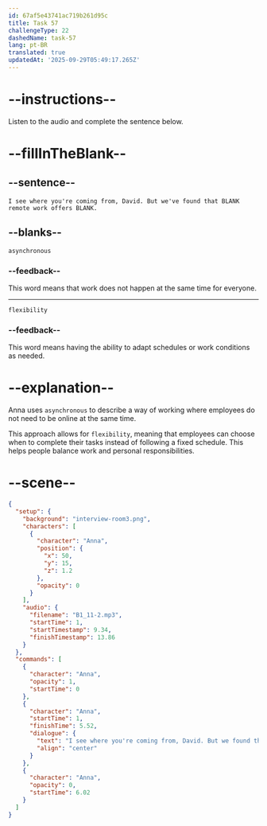 ```yaml
---
id: 67af5e43741ac719b261d95c
title: Task 57
challengeType: 22
dashedName: task-57
lang: pt-BR
translated: true
updatedAt: '2025-09-29T05:49:17.265Z'
---
```


<!-- (Audio) Anna: I see where you're coming from, David. But we've found that asynchronous remote work offers flexibility. -->

# --instructions--

Listen to the audio and complete the sentence below.

# --fillInTheBlank--

## --sentence--

`I see where you're coming from, David. But we've found that BLANK remote work offers BLANK.`

## --blanks--

`asynchronous`

### --feedback--

This word means that work does not happen at the same time for everyone.

---

`flexibility`

### --feedback--

This word means having the ability to adapt schedules or work conditions as needed.

# --explanation--

Anna uses `asynchronous` to describe a way of working where employees do not need to be online at the same time.

This approach allows for `flexibility`, meaning that employees can choose when to complete their tasks instead of following a fixed schedule. This helps people balance work and personal responsibilities.

# --scene--

```json
{
  "setup": {
    "background": "interview-room3.png",
    "characters": [
      {
        "character": "Anna",
        "position": {
          "x": 50,
          "y": 15,
          "z": 1.2
        },
        "opacity": 0
      }
    ],
    "audio": {
      "filename": "B1_11-2.mp3",
      "startTime": 1,
      "startTimestamp": 9.34,
      "finishTimestamp": 13.86
    }
  },
  "commands": [
    {
      "character": "Anna",
      "opacity": 1,
      "startTime": 0
    },
    {
      "character": "Anna",
      "startTime": 1,
      "finishTime": 5.52,
      "dialogue": {
        "text": "I see where you're coming from, David. But we found that asynchronous remote work offers flexibility.",
        "align": "center"
      }
    },
    {
      "character": "Anna",
      "opacity": 0,
      "startTime": 6.02
    }
  ]
}
```
